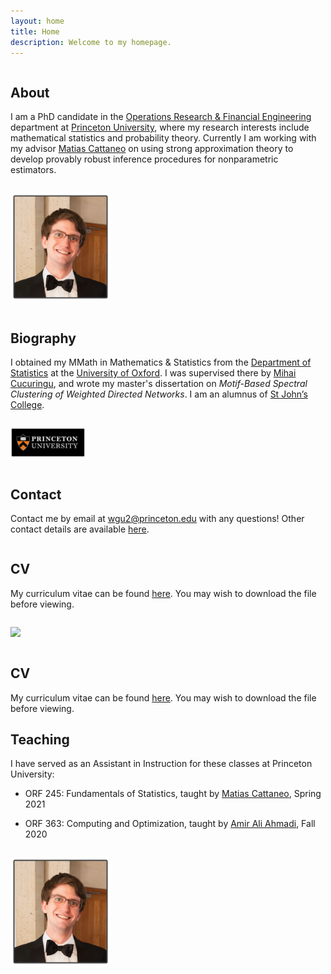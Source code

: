 ```yaml
---
layout: home
title: Home
description: Welcome to my homepage.
---
```



<div class="row">

<div class="column left">

<h2> About </h2>

I am a PhD candidate in the
<a href="https://orfe.princeton.edu/">Operations Research & Financial Engineering</a>
department at
<a href="https://www.princeton.edu/">Princeton University</a>,
where my research interests include mathematical statistics
and probability theory.
Currently I am working with my advisor
<a href="https://cattaneo.princeton.edu">Matias Cattaneo</a>
on using strong approximation theory
to develop provably robust inference procedures
for nonparametric estimators.

</div>

<div class="column right">

<img class="border"
style="width: 160px;"
src="/assets/graphics/general/profile_small_border.png">

</div>

</div>






<div class="row">

<div class="column left">

<h2> Biography </h2>

I obtained my MMath in Mathematics & Statistics from the
<a href="https://www.stats.ox.ac.uk/">Department of Statistics</a>
at the
<a href="http://www.ox.ac.uk/">University of Oxford</a>.
I was supervised there by
<a href="http://www.stats.ox.ac.uk/~cucuring/">Mihai Cucuringu</a>,
and wrote my master's dissertation on
<em>Motif-Based Spectral Clustering of
Weighted Directed Networks</em>.
I am an alumnus of
<a href="https://www.sjc.ox.ac.uk/">St John’s College</a>.

</div>

<div class="column right">

<img class="border"
style="width: 120px; padding-right: 20px"
src="/assets/graphics/general/princeton_logo_border.png">

</div>

</div>







<div class="row">

<div class="column left">

<h2> Contact </h2>

Contact me by email at
<a href="mailto:wgu2@princeton.edu">wgu2@princeton.edu</a>
with any questions!
Other contact details are available
<a href="/contact/">here</a>.

</div>

<div class="column right">
</div>

</div>






<div class="row">

<div class="column left">

<h2> CV </h2>

My curriculum vitae
can be found
<a href="https://github.com/WGUNDERWOOD/wgu-cv/blob/master/WGUnderwood.pdf">here</a>.
You may wish to download the file before viewing.

</div>

<div class="column right">

<img class="border"
style="width: 120px; padding-right: 20px"
src="/assets/graphics/general/cv_thumbnail.png">

</div>

</div>



## CV


My curriculum vitae
can be found
[here](https://github.com/WGUNDERWOOD/wgu-cv/blob/master/WGUnderwood.pdf).
You may wish to download the file before viewing.


## Teaching

I have served as an Assistant in Instruction
for these classes at Princeton University:

- ORF 245: Fundamentals of Statistics,
  taught by
  [Matias Cattaneo](https://cattaneo.princeton.edu),
  Spring 2021

- ORF 363: Computing and Optimization,
  taught by
  [Amir Ali Ahmadi](http://aaa.princeton.edu/),
  Fall 2020



<div class="row">

<div class="column left">

</div>

<div class="column right">

<img class="border"
style="width: 160px;"
src="/assets/graphics/general/profile_small_border.png">

</div>

</div>
